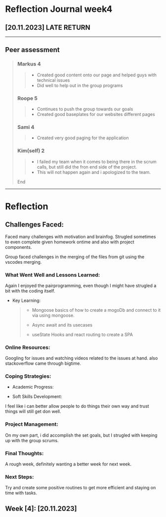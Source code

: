 # Reflection Journal week4

## [20.11.2023] LATE RETURN

---

## Peer assessment

> ### Markus 4
>
> > - Created good content onto our page and helped guys with technical issues
> > - Did well to help out in the group programs
>
> ### Roope 5
>
> > - Continues to push the group towards our goals
> > - Created good baseplates for our websites different pages
>
> ### Sami 4
>
> > - Created very good paging for the application
>
> ### Kim(self) 2
>
> > - I failed my team when it comes to being there in the scrum calls, but still did the fron end side of the project.
> > - This will not happen again and i apologized to the team.
>
> End

---

# Reflection

## Challenges Faced:

Faced many challenges with motivation and brainfog.
Strugled sometimes to even complete given homework ontime and also with project components.

Group faced challenges in the merging of the files from git using the vscodes merging.

### What Went Well and Lessons Learned:

Again I enjoyed the pairprogramming, even though I might have strugled a bit with the coding itself.

- Key Learning:
  > - Mongoose basics of how to create a mogoDb and connect to it via using mongoose.
  >
  > - Async await and its usecases
  > - useState Hooks and react routing to create a SPA

### Online Resources:

Googling for issues and watching videos related to the issues at hand. also stackoverflow came through bigtime.

### Coping Strategies:

- Academic Progress:

- Soft Skills Development:

I feel like i can better allow people to do things their own way and trust things will still get don well.

### Project Management:

On my own part, i did accomplish the set goals, but I strugled with keeping up with the group scrums.

### Final Thoughts:

A rough week, definitely wanting a better week for next week.

### Next Steps:

Try and create some positive routines to get more efficient and staying on time with tasks.

## Week [4]: [20.11.2023]
